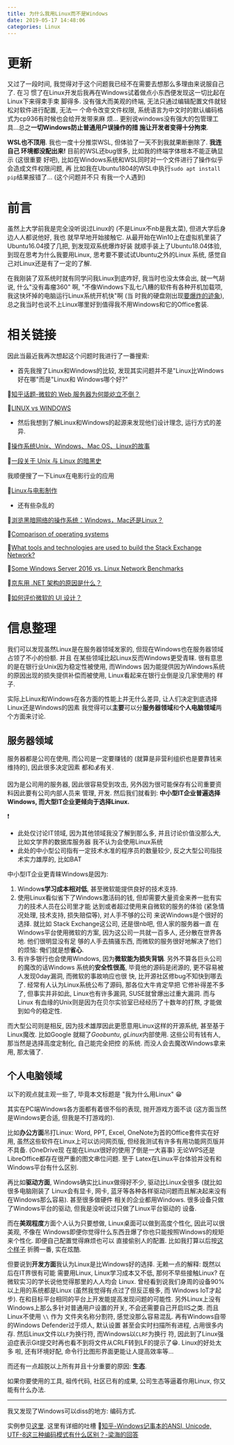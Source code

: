 ```yaml
---
title: 为什么我用Linux而不是Windows
date: 2019-05-17 14:48:06
categories: Linux
---
```


# 更新

又过了一段时间, 我觉得对于这个问题我已经不在需要去想那么多理由来说服自己了. 在习
惯了在Linux开发后我再在Windows试着做点小东西便发现这一切比起在Linux下来得束手束
脚得多. 没有强大而美观的终端, 无法只通过编辑配置文件就轻松对软件进行配置, 无法一
个命令改变文件权限, 系统语言为中文时的默认编码格式为cp936有时候也会给开发带来麻
烦... 更别说windows没有强大的包管理工具...总之**一切Windows防止普通用户误操作的措
施让开发者变得十分拘束**.

**WSL也不顶用**. 我也一度十分推崇WSL, 但体验了一天不到我就果断删除了. **我连自己
环境都没配出来!** 目前的WSL还bug很多, 比如我的终端字体根本不能正确显示 (这很重要
好吧), 比如在Windows系统和WSL同时对一个文件进行了操作似乎会造成文件权限问题, 再
比如我在Ubuntu1804的WSL中执行`sudo apt install pip`结果报错了... (这个问题并不只
有我一个人遇到)

<!-- More -->

# 前言

虽然上大学前我是完全没听说过Linux的 (不是Linux不nb是我太菜), 但进大学后身边人人都说他好, 我也
就早早地开始接触它. 从最开始在Win10上在虚拟机里装了Ubuntu16.04摸了几把, 到发现双系统爆炸好装
就顺手装上了Ubuntu18.04体验, 到现在思考为什么我要用Linux, 思考要不要试试Ubuntu之外的Linux
系统, 感觉自己对Linux还是有了一定的了解.

在我刚装了双系统时就有同学问我Linux到底咋好, 我当时也没太体会出, 就一气胡说, 什么"没有毒瘤360"
啊, "不像Windows下乱七八糟的软件有各种开机加载项, 我这快坏掉的电脑运行Linux系统开机快"啊 (当
时我的硬盘刚出现[要爆炸的迹象](https://leojhonsong.github.io/zh-CN/%E6%88%91%E6%89%93%E7%AE%97%E6%8D%A2%E7%94%B5%E8%84%91%E4%BA%86/)),
总之我当时也说不上Linux哪里好到值得我不用Windows和它的Office套装.

# 相关链接

因此当最近我再次想起这个问题时我进行了一番搜索:

- 首先我搜了Linux和Windows的比较, 发现其实问题并不是"Linux比Windows好在哪"而是"Linux和
Windows哪个好?"

🔗[知乎话题-微软的 Web 服务器为何能屹立不倒？](https://www.zhihu.com/question/24439007/answer/27872778?utm_source=qq&utm_medium=social&utm_oi=575568675688419328)

🔗[LINUX vs WINDOWS](https://www.michaelhorowitz.com/Linux.vs.Windows.php)

- 然后我想到了解Linux和Windows的起源来发现他们设计理念, 运行方式的差异.

🔗[操作系统Unix、Windows、Mac OS、Linux的故事](https://www.bbsmax.com/A/mo5kVo2JwR/)

🔗[一段关于 Unix 与 Linux 的暗黑史](https://linux.cn/article-3789-1.html)

我顺便搜了一下Linux在电影行业的应用

🔗[Linux与电影制作](https://blog.csdn.net/neo_liukun/article/details/6787507)

- 还有些杂乱的

🔗[浏览黑暗网络的操作系统：Windows，Mac还是Linux？](https://www.jianshu.com/p/71158a9c8d03)

🔗[Comparison of operating systems](https://en.wikipedia.org/wiki/Comparison_of_operating_systems)

🔗[What tools and technologies are used to build the Stack Exchange Network?](https://meta.stackexchange.com/questions/10369/which-tools-and-technologies-are-used-to-build-the-stack-exchange-network)

🔗[Some Windows Server 2016 vs. Linux Network Benchmarks](https://www.phoronix.com/scan.php?page=news_item&px=Netperf-Windows-Linux)

🔗[京东用 .NET 架构的原因是什么？](https://www.zhihu.com/question/19818863)

🔗[如何评价微软的 UI 设计？](https://www.zhihu.com/question/50117613/answer/119798303)

# 信息整理

我们可以发现虽然Linux是在服务器领域发家的, 但现在Windows也在服务器领域占领了不小的份额. 并且
在某些领域比起Linux反而Windows更受青睐. 很有意思的是在银行业Unix因为稳定性被使用, 而Windows
因为能提供因为Windows系统的原因出现的损失提供补偿而被使用, Linux看起来在银行业倒是没几家使用的
样子.

实际上Linux和Windows在各方面的性能上并无什么差异, 让人们决定到底选择Linux还是Windows的因素
我觉得可以**主要**可以分**服务器领域**和**个人电脑领域**两个方面来讨论.

## 服务器领域

服务器都是公司在使用, 而公司是一定要赚钱的 (就算是非营利组织也是要靠钱来维持的), 因此很多决定因素
都和💰有关.

因为是公司用的服务器, 因此很容易受到攻击, 另外因为很可能保存有公司重要资料因此要有公司内部人员来
管理, 开发. 然后我们就看到: **中小型IT企业普遍选择Windows, 而大型IT企业更倾向于选择Linux.**

❗️

- 此处仅讨论IT领域, 因为其他领域我没了解到那么多, 并且讨论价值没那么大, 比如文学界的数据库服务器
我不认为会使用Linux系统
- 此处的中小型公司指有一定技术水准的程序员的数量较少, 反之大型公司指技术实力雄厚的, 比如BAT

中小型IT企业更青睐Windows是因为:

1. Window**s学习成本相对低**, 甚至微软能提供良好的技术支持.
2. 使用Linux看似省下了Windows激活码的钱, 但却需要大量资金来养一批有实力的技术人员在公司里才能
   达到或者超过使用来自微软的服务的体验 (紧急情况处理, 技术支持, 损失赔偿等), 对人手不够的公司
   来说Windows是个很好的选择. 就比如 Stack Exchange这公司, 还是很nb吧, 但人家的服务器一直
   在Windows平台使用微软的方案, 因为这公司一共就一百多人, 还分散在世界各地. 他们很明显没有足
   够的人手去搞骚东西, 而微软的服务很好地解决了他们的烦恼: 俺们就是想**省心**.
3. 有许多银行也会使用Windows, 因为**微软能为损失背锅**. 另外不算各巨头公司的魔改的话Windows
   系统的**安全性很高**, 毕竟他的源码是闭源的, 更不容易被人发现0day漏洞, 而微软的事故响应也很
   快, 比开源社区修bug不知快到哪去了. 经常有人认为Linux系统公布了源码, 那各位大牛肯定早把
   它修补得差不多了, 但事实并非如此, Linux也有许多漏洞, SUSE就曾爆出过重大漏洞. 而与Linux
   有血缘的Unix则是因为在贝尔实验室已经经历了十数年的打熬, 才能做到如今的稳定性.

而大型公司则是相反, 因为技术雄厚因此更愿意用Linux这样的开源系统, 甚至基于Linux魔改. 比如Google
就糊了*Goobuntu*, *gLinux*内部使用. 这些公司有钱有人, 那当然是选择高度定制化, 自己能完全把控
的系统. 而没人会去魔改Windows拿来用, 那太骚了.

## 个人电脑领域

以下的观点就主观一些了, 毕竟本文标题是 "我为什么用Linux" 😁

其实在PC端Windows各方面都有着很不俗的表现, 抛开游戏方面不谈 (这方面当然是Windows更合适, 但我是不打游戏的).

比如**办公方面**吊打Linux: Word, PPT, Excel, OneNote为首的Office套件实在好
用, 虽然这些软件在Linux上可以访问网页版, 但经我测试有许多有用功能网页版并不具备. (OneDrive现
在能在Linux很好的使用了倒是一大喜事) 无论WPS还是LibreOffice都存在很严重的图文串位问题. 至于
Latex在Linux平台体验并没有和Windows平台有什么区别.

再比如**驱动方面**, Windows确实比Linux做得好不少, 驱动比Linux全很多 (就比如很多电脑刚装了
Linux会有显卡, 网卡, 蓝牙等各种各样驱动问题而且解决起来没有在Windows那么容易). 甚至很多做硬件
相关的企业都用Windows. 很多设备只做了Windows平台的驱动, 但我是没听说过只做了Linux平台驱动的
设备.

而在**美观程度**方面个人认为只要想做, Linux桌面可以做到高度个性化, 因此可以很美观, 不像在
Windows即便你觉得什么东西丑爆了你也只能按照Windows的规矩来个性化. 即便自己配置觉得麻烦也可以
直接偷别人的配置. 比如我打算以后按[这个样子](https://www.zhihu.com/question/26031045/answer/356288402)
折腾一番, 实在炫酷.

但要说到**开发方面**我认为Linux是比Windows好的选择. 无赖一点的解释: 既然以后在IT界很有可能
需要用Linux, Linux学习成本又不低, 那何不早些接触Linux? 在微软实习的学长说他觉得那里的人人均会
Linux. 曾经看到说我们身周的设备90%以上用的系统都是Linux (虽然我觉得有点过了但反正极多, 而
Windows IoT才起步). 在和目标平台相同的平台上开发能提高发现问题的可能性. 另外Linux上没有
Windows上那么多针对普通用户设置的开关, 不会还需要自己开启IIS之类. 而且Linux不使用 `\\` 作为
文件夹名称分割符, 感觉没那么容易混乱. 再有Windows自带的Windows Defender过于烦人, 默认设置
甚至会实时扫描所有进程, 占用很多内存. 然后Linux文件以`LF`为换行符, 而Windows以`CLRF`为换行
符, 因此到了Linux强迫症表示Git提交时再也看不到将文件从CRLF转到LF的提示了😁. Linux的好处太多
啦, 还有环境好配, 命令行比图形界面更能让人提高效率等...

而还有一点超脱以上所有并且十分重要的原因: **生态**.

如果你要使用的工具, 祖传代码, 社区已有的成果, 公司生态等逼着你用Linux, 你又能有什么办法.

---

我又发现了Windows可以diss的地方: 编码方式.

实例参见[这里](https://leojhonsong.github.io/zh-CN/Linux%E6%9D%82%E8%AE%B0/#%E8%A7%A3%E5%8E%8B%20-zip%20%E5%8E%8B%E7%BC%A9%E5%8C%85%E4%B8%AD%E6%96%87%E6%96%87%E4%BB%B6%E5%90%8D%E4%B8%BA%E4%B9%B1%E7%A0%81). 这里有详细的吐槽 🔗[知乎-Windows记事本的ANSI, Unicode, UTF-8这三种编码模式有什么区别？-梁海的回答](https://www.zhihu.com/question/20650946/answer/15745831)